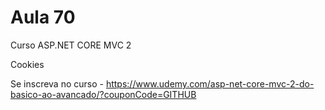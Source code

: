 # Aula 70

Curso ASP.NET CORE MVC 2

Cookies

Se inscreva no curso - https://www.udemy.com/asp-net-core-mvc-2-do-basico-ao-avancado/?couponCode=GITHUB

